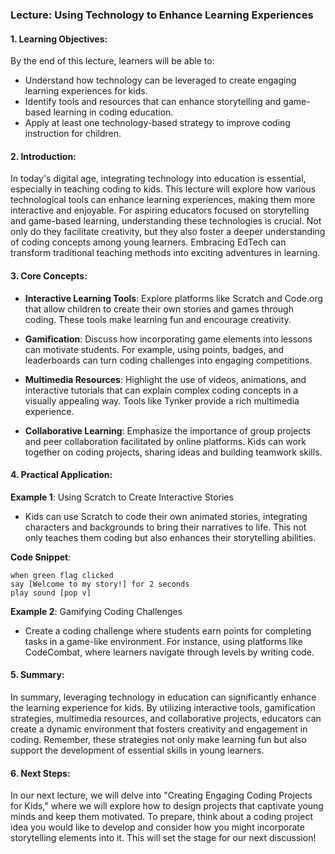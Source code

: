 ### Lecture: Using Technology to Enhance Learning Experiences

#### 1. Learning Objectives:
By the end of this lecture, learners will be able to:
- Understand how technology can be leveraged to create engaging learning experiences for kids.
- Identify tools and resources that can enhance storytelling and game-based learning in coding education.
- Apply at least one technology-based strategy to improve coding instruction for children.

#### 2. Introduction:
In today's digital age, integrating technology into education is essential, especially in teaching coding to kids. This lecture will explore how various technological tools can enhance learning experiences, making them more interactive and enjoyable. For aspiring educators focused on storytelling and game-based learning, understanding these technologies is crucial. Not only do they facilitate creativity, but they also foster a deeper understanding of coding concepts among young learners. Embracing EdTech can transform traditional teaching methods into exciting adventures in learning.

#### 3. Core Concepts:
- **Interactive Learning Tools**: Explore platforms like Scratch and Code.org that allow children to create their own stories and games through coding. These tools make learning fun and encourage creativity.
  
- **Gamification**: Discuss how incorporating game elements into lessons can motivate students. For example, using points, badges, and leaderboards can turn coding challenges into engaging competitions.

- **Multimedia Resources**: Highlight the use of videos, animations, and interactive tutorials that can explain complex coding concepts in a visually appealing way. Tools like Tynker provide a rich multimedia experience.

- **Collaborative Learning**: Emphasize the importance of group projects and peer collaboration facilitated by online platforms. Kids can work together on coding projects, sharing ideas and building teamwork skills.

#### 4. Practical Application:
**Example 1**: Using Scratch to Create Interactive Stories
- Kids can use Scratch to code their own animated stories, integrating characters and backgrounds to bring their narratives to life. This not only teaches them coding but also enhances their storytelling abilities.

**Code Snippet**:
```scratch
when green flag clicked
say [Welcome to my story!] for 2 seconds
play sound [pop v]
```

**Example 2**: Gamifying Coding Challenges
- Create a coding challenge where students earn points for completing tasks in a game-like environment. For instance, using platforms like CodeCombat, where learners navigate through levels by writing code.

#### 5. Summary:
In summary, leveraging technology in education can significantly enhance the learning experience for kids. By utilizing interactive tools, gamification strategies, multimedia resources, and collaborative projects, educators can create a dynamic environment that fosters creativity and engagement in coding. Remember, these strategies not only make learning fun but also support the development of essential skills in young learners.

#### 6. Next Steps:
In our next lecture, we will delve into "Creating Engaging Coding Projects for Kids," where we will explore how to design projects that captivate young minds and keep them motivated. To prepare, think about a coding project idea you would like to develop and consider how you might incorporate storytelling elements into it. This will set the stage for our next discussion!